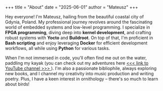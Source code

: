 +++
title = "About"
date = "2025-06-01"
author = "Mateusz"
+++

Hey everyone! I'm Mateusz, hailing from the beautiful coastal city of Gdynia, Poland. My professional journey revolves around the fascinating world of embedded systems and low-level programming. I specialize in **FPGA programming**, diving deep into **kernel development**, and crafting robust systems with **Yocto** and **Buildroot**. On top of that, I'm proficient in **Bash scripting** and enjoy leveraging **Docker** for efficient development workflows, all while using **Python** for various tasks.

When I'm not immersed in code, you'll often find me out on the water, paddling my kayak (you can check out my adventures here [ <<< link to YouTube channel >>> ](https://www.youtube.com/channel/UCZ4LH0jrgK2l0PJ-q9K6hTA/videos)). I'm also a passionate bibliophile, always exploring new books, and I channel my creativity into music production and writing poetry. Plus, I have a keen interest in ornithology – there's so much to learn about birds!
